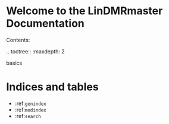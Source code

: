 Welcome to the LinDMRmaster Documentation
=========================================

Contents:

.. toctree::
   :maxdepth: 2
   
   basics


Indices and tables
==================

* :ref:`genindex`
* :ref:`modindex`
* :ref:`search`


